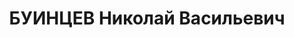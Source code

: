 ---
title: БУИНЦЕВ Николай Васильевич
description: "Род. в 1897, Казанская губ., чуваш, обр.: училище. Проживал: г. Красноярск.\
  \ Директор Злобинской нефтебазы \n  Арестован 26.07.1936. Обв. по ст.58—2, 58—8,\
  \ 58—11 УК РСФСР. Приговор: ВК ВС СССР, 22.07.1938 – ВМН. Расстрелян 22.07.1938,\
  \ в г. Красноярске. \n  Реабилитирован ВК ВС СССР 22.08.1957"
---